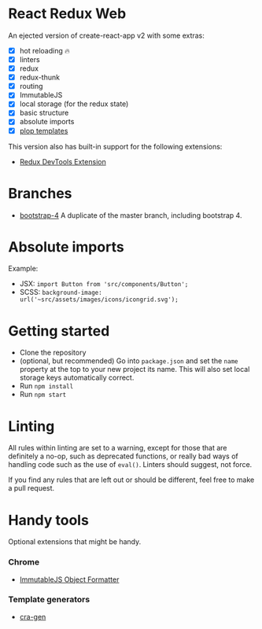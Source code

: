 # React Redux Web

An ejected version of create-react-app v2 with some extras:

- [x] hot reloading :fire:
- [x] linters
- [x] redux
- [x] redux-thunk
- [x] routing
- [x] ImmutableJS
- [x] local storage (for the redux state)
- [x] basic structure
- [x] absolute imports
- [x] [plop templates](https://www.npmjs.com/package/plop)

This version also has built-in support for the following extensions:

- [Redux DevTools Extension](https://github.com/zalmoxisus/redux-devtools-extension#installation)

# Branches

- [bootstrap-4](https://github.com/kkoomen/react-boilerplate/tree/bootstrap-4)
    A duplicate of the master branch, including bootstrap 4.

# Absolute imports

Example:<br />
- JSX: `import Button from 'src/components/Button';`
- SCSS: `background-image: url('~src/assets/images/icons/icongrid.svg');`

# Getting started

- Clone the repository
- (optional, but recommended) Go into `package.json` and set the `name` property
  at the top to your new project its name. This will also set local storage keys
  automatically correct.
- Run `npm install`
- Run `npm start`

# Linting

All rules within linting are set to a warning, except for those that are
definitely a no-op, such as deprecated functions, or really bad ways of handling
code such as the use of `eval()`. Linters should suggest, not force.

If you find any rules that are left out or should be different, feel free to
make a pull request.

# Handy tools

Optional extensions that might be handy.

### Chrome

- [ImmutableJS Object Formatter](https://chrome.google.com/webstore/detail/immutablejs-object-format/hgldghadipiblonfkkicmgcbbijnpeog)

### Template generators

- [cra-gen](https://github.com/kkoomen/cra-gen)
